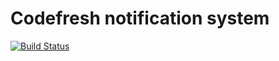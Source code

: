 # Codefresh notification system

[![Build Status](https://travis-ci.com/kodexxx/cf-notification-system.svg?token=vh6KfsEpXKaeWXvw3tnF&branch=master)](https://travis-ci.com/kodexxx/cf-notification-system)
